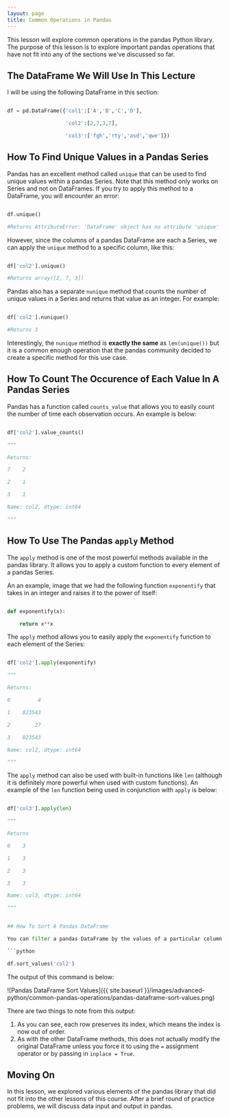 ```yaml
---
layout: page
title: Common Operations in Pandas
---
```


This lesson will explore common operations in the pandas Python library. The purpose of this lesson is to explore important pandas operations that have not fit into any of the sections we've discussed so far.


## The DataFrame We Will Use In This Lecture

I will be using the following DataFrame in this section:

```python

df = pd.DataFrame({'col1':['A','B','C','D'],

                   'col2':[2,7,3,7],

                   'col3':['fgh','rty','asd','qwe']})

```


## How To Find Unique Values in a Pandas Series

Pandas has an excellent method called `unique` that can be used to find unique values within a pandas Series. Note that this method only works on Series and not on DataFrames. If you try to apply this method to a DataFrame, you will encounter an error:

```python

df.unique()

#Returns AttributeError: 'DataFrame' object has no attribute 'unique'

```

However, since the columns of a pandas DataFrame are each a Series, we can apply the `unique` method to a specific column, like this:

```python

df['col2'].unique()

#Returns array([2, 7, 3])

```

Pandas also has a separate `nunique` method that counts the number of unique values in a Series and returns that value as an integer. For example:

```python

df['col2'].nunique()

#Returns 3

```

Interestingly, the `nunique` method is **exactly the same** as `len(unique())` but it is a common enough operation that the pandas community decided to create a specific method for this use case. 


## How To Count The Occurence of Each Value In A Pandas Series

Pandas has a function called `counts_value` that allows you to easily count the number of time each observation occurs. An example is below:

```python

df['col2'].value_counts()

"""

Returns:

7    2

2    1

3    1

Name: col2, dtype: int64

"""

```


## How To Use The Pandas `apply` Method

The `apply` method is one of the most powerful methods available in the pandas library. It allows you to apply a custom function to every element of a pandas Series.

An an example, image that we had the following function `exponentify` that takes in an integer and raises it to the power of itself:

```python

def exponentify(x):

    return x**x

```

The `apply` method allows you to easily apply the `exponentify` function to each element of the Series:

```python

df['col2'].apply(exponentify)

"""

Returns:

0         4

1    823543

2        27

3    823543

Name: col2, dtype: int64

"""

```

The `apply` method can also be used with built-in functions like `len` (although it is definitely more powerful when used with custom functions). An example of the `len` function being used in conjunction with `apply` is below:

```python

df['col3'].apply(len)

"""

Returns

0    3

1    3

2    3

3    3

Name: col3, dtype: int64

"""


## How To Sort A Pandas DataFrame

You can filter a pandas DataFrame by the values of a particular column using the `sort_values` method. As an example, if you wanted to sort by `col2` in our DataFrame `df`, you would run the following command:

```python

df.sort_values('col2')

```

The output of this command is below:

![Pandas DataFrame Sort Values]({{ site.baseurl }}/images/advanced-python/common-pandas-operations/pandas-dataframe-sort-values.png)

There are two things to note from this output:



1. As you can see, each row preserves its index, which means the index is now out of order.
2. As with the other DataFrame methods, this does not actually modify the original DataFrame unless you force it to using the `=` assignment operator or by passing in `inplace = True`.


## Moving On

In this lesson, we explored various elements of the pandas library that did not fit into the other lessons of this course. After a brief round of practice problems, we will discuss data input and output in pandas.
